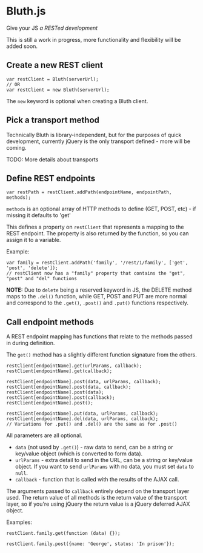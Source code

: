 # Bluth.js

Give your JS *a RESTed development*

This is still a work in progress, more functionality and flexibility will be added soon.

## Create a new REST client

    var restClient = Bluth(serverUrl);
    // OR
    var restClient = new Bluth(serverUrl);

The `new` keyword is optional when creating a Bluth client.

## Pick a transport method

Technically Bluth is library-independent, but for the purposes of quick development,
currently jQuery is the only transport defined - more will be coming.

TODO: More details about transports

## Define REST endpoints

    var restPath = restClient.addPath(endpointName, endpointPath, methods);

`methods` is an optional array of HTTP methods to define (GET, POST, etc) - if missing
it defaults to 'get'

This defines a property on `restClient` that represents a mapping to the REST endpoint.
The property is also returned by the function, so you can assign it to a variable.

Example:

    var family = restClient.addPath('family', '/rest/1/family', ['get', 'post', 'delete']);
    // restClient now has a "family" property that contains the "get", "post" and "del" functions

**NOTE:** Due to `delete` being a reserved keyword in JS, the DELETE method maps to the `.del()` function,
while GET, POST and PUT are more normal and correspond to the `.get()`, `.post()` and `.put()` functions respectively.

## Call endpoint methods

A REST endpoint mapping has functions that relate to the methods passed in during definition.

The `get()` method has a slightly different function signature from the others.

    restClient[endpointName].get(urlParams, callback);
    restClient[endpointName].get(callback);

    restClient[endpointName].post(data, urlParams, callback);
    restClient[endpointName].post(data, callback);
    restClient[endpointName].post(data);
    restClient[endpointName].post(callback);
    restClient[endpointName].post();

    restClient[endpointName].put(data, urlParams, callback);
    restClient[endpointName].del(data, urlParams, callback);
    // Variations for .put() and .del() are the same as for .post()

All parameters are all optional.

* `data` (not used by `.get()`) - raw data to send, can be a string or key/value object (which is converted to form data).
* `urlParams` - extra detail to send in the URL, can be a string or key/value object.
  If you want to send `urlParams` with no data, you must set `data` to `null`.
* `callback` - function that is called with the results of the AJAX call.

The arguments passed to `callback` entirely depend on the transport layer used.
The return value of all methods is the return value of the transport layer,
so if you're using jQuery the return value is a jQuery deferred AJAX object.

Examples:

    restClient.family.get(function (data) {});

    restClient.family.post({name: 'George', status: 'In prison'});